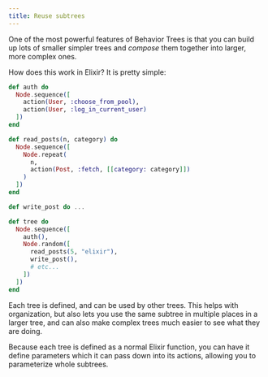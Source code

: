 ```yaml
---
title: Reuse subtrees
---
```


One of the most powerful features of Behavior Trees is that you can build up lots of
smaller simpler trees and _compose_ them together into larger, more complex ones.

How does this work in Elixir? It is pretty simple:

```elixir
def auth do
  Node.sequence([
    action(User, :choose_from_pool),
    action(User, :log_in_current_user)
  ])
end

def read_posts(n, category) do
  Node.sequence([
    Node.repeat(
      n,
      action(Post, :fetch, [[category: category]])
    )
  ])
end

def write_post do ...

def tree do
  Node.sequence([
    auth(),
    Node.random([
      read_posts(5, "elixir"),
      write_post(),
      # etc...
    ])
  ])
end
```

Each tree is defined, and can be used by other trees. This helps with organization,
but also lets you use the same subtree in multiple places in a larger tree, and can
also make complex trees much easier to see what they are doing.

Because each tree is defined as a normal Elixir function, you can have it define
parameters which it can pass down into its actions, allowing you to parameterize
whole subtrees.

